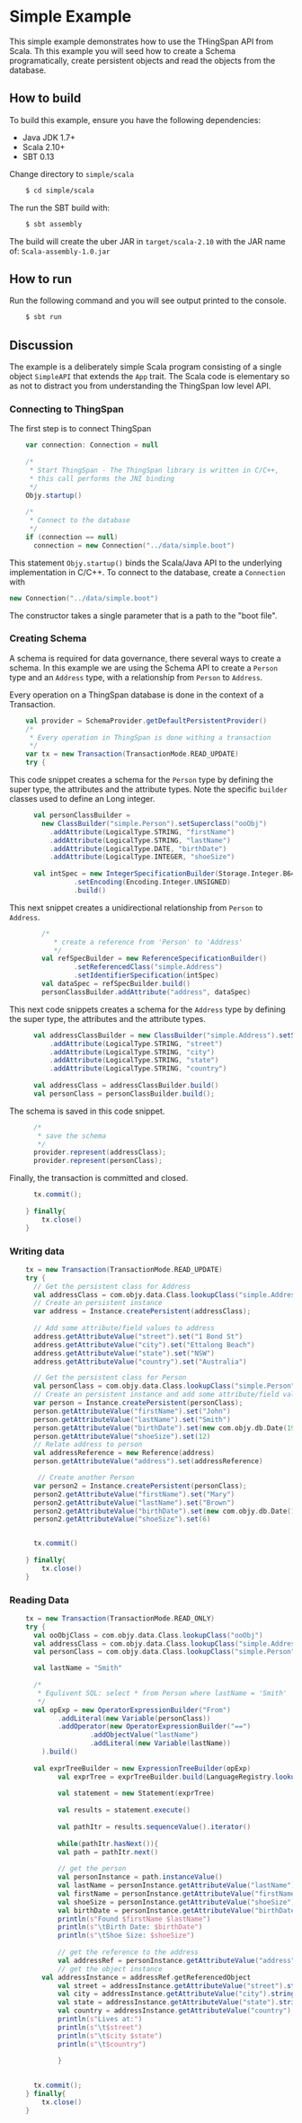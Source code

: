 # Simple Example

This simple example demonstrates how to use the THingSpan API from Scala. Th this example you will seed how to create a Schema programatically, create persistent objects and read the objects from the database.

## How to build
To build this example, ensure you have the following dependencies:

- Java JDK 1.7+
- Scala 2.10+
- SBT 0.13

Change directory to `simple/scala`

```bash
	$ cd simple/scala
```

The run the SBT build with:

```bash
	$ sbt assembly
```

The build will create the uber JAR in `target/scala-2.10` with the JAR name of: `Scala-assembly-1.0.jar`

## How to run
Run the following command and you will see output printed to the console.
```bash
	$ sbt run
```

## Discussion

The example is a deliberately simple Scala program consisting of a single object `SimpleAPI` that extends the `App` trait. The Scala code is elementary so as not to distract you from understanding the ThingSpan low level API.

### Connecting to ThingSpan
The first step is to connect ThingSpan
```scala
    var connection: Connection = null
  
    /*
     * Start ThingSpan - The ThingSpan library is written in C/C++, 
     * this call performs the JNI binding
     */
    Objy.startup()
    
    /*
     * Connect to the database
     */
    if (connection == null)
      connection = new Connection("../data/simple.boot")
```
This statement `Objy.startup()` binds the Scala/Java API to the underlying implementation in C/C++. To connect to the database, create a `Connection` with 
```scala
new Connection("../data/simple.boot")
```
The constructor takes a single parameter that is a path to the "boot file".

### Creating Schema
A schema is required for data governance, there several ways to create a schema. In this example we are using the Schema API to create a `Person` type and an `Address` type, with a relationship from `Person` to `Address`.

Every operation on a ThingSpan database is done in the context of a Transaction.

```scala
    val provider = SchemaProvider.getDefaultPersistentProvider()
    /*
     * Every operation in ThingSpan is done withing a transaction
     */
    var tx = new Transaction(TransactionMode.READ_UPDATE)
    try {
```

This code snippet creates a schema for the `Person` type by defining the super type, the attributes and the attribute types. Note the specific `builder` classes used to define an Long integer.

```scala
      val personClassBuilder = 
      	new ClassBuilder("simple.Person").setSuperclass("ooObj")
          .addAttribute(LogicalType.STRING, "firstName")
          .addAttribute(LogicalType.STRING, "lastName")
          .addAttribute(LogicalType.DATE, "birthDate")
          .addAttribute(LogicalType.INTEGER, "shoeSize")
          
      val intSpec = new IntegerSpecificationBuilder(Storage.Integer.B64)
	            .setEncoding(Encoding.Integer.UNSIGNED)
	            .build()
```
This next snippet creates a unidirectional relationship from `Person` to `Address`.
```scala	  
	    /*
		   * create a reference from 'Person' to 'Address' 
		   */
  		val refSpecBuilder = new ReferenceSpecificationBuilder()
  				.setReferencedClass("simple.Address")
  				.setIdentifierSpecification(intSpec)
  		val dataSpec = refSpecBuilder.build()
  		personClassBuilder.addAttribute("address", dataSpec)
```
This next code snippets creates a schema for the `Address` type by defining the super type, the attributes and the attribute types.

```scala
      val addressClassBuilder = new ClassBuilder("simple.Address").setSuperclass("ooObj")
          .addAttribute(LogicalType.STRING, "street")
          .addAttribute(LogicalType.STRING, "city")
          .addAttribute(LogicalType.STRING, "state")
          .addAttribute(LogicalType.STRING, "country")
          
      val addressClass = addressClassBuilder.build()
      val personClass = personClassBuilder.build();
```
The schema is saved in this code snippet.
```scala      
      /*
       * save the schema
       */
      provider.represent(addressClass);
      provider.represent(personClass);
```

Finally, the transaction is committed and closed.
```scala      
      tx.commit();
      
  	} finally{
  		tx.close()
  	}
```

### Writing data


```scala
  	tx = new Transaction(TransactionMode.READ_UPDATE)
    try {
      // Get the persistent class for Address
      val addressClass = com.objy.data.Class.lookupClass("simple.Address")
      // Create an persistent instance
      var address = Instance.createPersistent(addressClass);
      
      // Add some attribute/field values to address
      address.getAttributeValue("street").set("1 Bond St")
      address.getAttributeValue("city").set("Ettalong Beach")
      address.getAttributeValue("state").set("NSW")
      address.getAttributeValue("country").set("Australia")

      // Get the persistent class for Person
      val personClass = com.objy.data.Class.lookupClass("simple.Person")
      // Create an persistent instance and add some attribute/field values to person
      var person = Instance.createPersistent(personClass);
      person.getAttributeValue("firstName").set("John")
      person.getAttributeValue("lastName").set("Smith")
      person.getAttributeValue("birthDate").set(new com.objy.db.Date(1970, 1, 1))
      person.getAttributeValue("shoeSize").set(12)
      // Relate address to person
      val addressReference = new Reference(address)
      person.getAttributeValue("address").set(addressReference)    

       // Create another Person
      var person2 = Instance.createPersistent(personClass);
      person2.getAttributeValue("firstName").set("Mary")
      person2.getAttributeValue("lastName").set("Brown")
      person2.getAttributeValue("birthDate").set(new com.objy.db.Date(1968, 2, 3))
      person2.getAttributeValue("shoeSize").set(6)


      tx.commit()
      
  	} finally{
  		tx.close()
  	}
```

### Reading Data


```scala
  	tx = new Transaction(TransactionMode.READ_ONLY)
    try {
      val ooObjClass = com.objy.data.Class.lookupClass("ooObj")
      val addressClass = com.objy.data.Class.lookupClass("simple.Address")
      val personClass = com.objy.data.Class.lookupClass("simple.Person")

      val lastName = "Smith"
      
      /*
       * Equlivent SQL: select * from Person where lastName = 'Smith'
       */
      val opExp = new OperatorExpressionBuilder("From")
            .addLiteral(new Variable(personClass))
            .addOperator(new OperatorExpressionBuilder("==")
                    .addObjectValue("lastName")
                    .addLiteral(new Variable(lastName))
        ).build()
      	
      val exprTreeBuilder = new ExpressionTreeBuilder(opExp)
			val exprTree = exprTreeBuilder.build(LanguageRegistry.lookupLanguage("DO"))
			
			val statement = new Statement(exprTree)
			
			val results = statement.execute()
		
			val pathItr = results.sequenceValue().iterator()
			
			while(pathItr.hasNext()){
  			val path = pathItr.next()
  			
  			// get the person
  			val personInstance = path.instanceValue()
  			val lastName = personInstance.getAttributeValue("lastName").stringValue
  			val firstName = personInstance.getAttributeValue("firstName").stringValue
  			val shoeSize = personInstance.getAttributeValue("shoeSize").intValue()
  			val birthDate = personInstance.getAttributeValue("birthDate").dateValue
  			println(s"Found $firstName $lastName")
  			println(s"\tBirth Date: $birthDate")
  			println(s"\tShoe Size: $shoeSize")
  			
  			// get the reference to the address
  			val addressRef = personInstance.getAttributeValue("address").referenceValue
  			// get the object instance
        val addressInstance = addressRef.getReferencedObject
  			val street = addressInstance.getAttributeValue("street").stringValue()
  			val city = addressInstance.getAttributeValue("city").stringValue()
  			val state = addressInstance.getAttributeValue("state").stringValue()
  			val country = addressInstance.getAttributeValue("country").stringValue()
  			println(s"Lives at:")
  			println(s"\t$street")
  			println(s"\t$city $state")
  			println(s"\t$country")
   			
			}

     
      tx.commit();
  	} finally{
  		tx.close()
  	}
```

     








